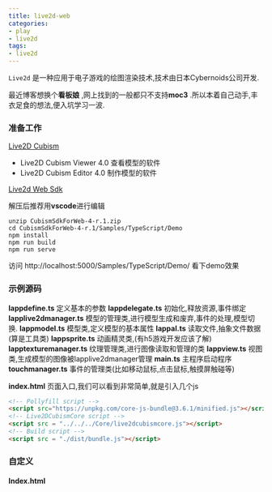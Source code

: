 ```yaml
---
title: live2d-web
categories: 
- play
- live2d
tags: 
- live2d
---
```


`Live2d` 是一种应用于电子游戏的绘图渲染技术,技术由日本Cybernoids公司开发.

最近博客想换个**看板娘** ,网上找到的一般都只不支持**moc3** .所以本着自己动手,丰衣足食的想法,便入坑学习一波.

<!-- more -->

### 准备工作

[Live2D Cubism](https://www.live2d.com/download/cubism/) 

- Live2D Cubism Viewer 4.0 查看模型的软件
- Live2D Cubism Editor 4.0 制作模型的软件

[Live2d Web Sdk](https://www.live2d.com/download/cubism-sdk/)

解压后推荐用**vscode**进行编辑

```shell
unzip CubismSdkForWeb-4-r.1.zip
cd CubismSdkForWeb-4-r.1/Samples/TypeScript/Demo
npm install
npm run build
npm run serve
```

访问 http://localhost:5000/Samples/TypeScript/Demo/ 看下demo效果

### 示例源码

**lappdefine.ts**  定义基本的参数
**lappdelegate.ts** 初始化,释放资源,事件绑定
**lapplive2dmanager.ts** 模型的管理类,进行模型生成和废弃,事件的处理,模型切换.
**lappmodel.ts** 模型类,定义模型的基本属性
**lappal.ts** 读取文件,抽象文件数据(算是工具类)
**lappsprite.ts** 动画精灵类,(有h5游戏开发应该了解)
**lapptexturemanager.ts** 纹理管理类,进行图像读取和管理的类
**lappview.ts** 视图类,生成模型的图像被lapplive2dmanager管理
**main.ts** 主程序启动程序
**touchmanager.ts** 事件的管理类(比如移动鼠标,点击鼠标,触摸屏触碰等)

**index.html** 页面入口,我们可以看到非常简单,就是引入几个js

```html
<!-- Pollyfill script -->
<script src="https://unpkg.com/core-js-bundle@3.6.1/minified.js"></script>
<!-- Live2DCubismCore script -->
<script src = "../../../Core/live2dcubismcore.js"></script>
<!-- Build script -->
<script src = "./dist/bundle.js"></script>
```

### 自定义

#### Index.html



